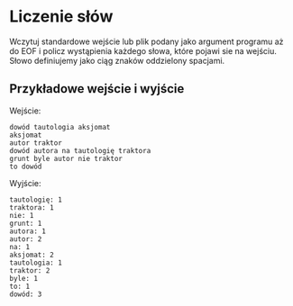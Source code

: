 # Liczenie słów
Wczytuj standardowe wejście lub plik podany jako argument programu aż do
EOF i policz wystąpienia każdego słowa, które pojawi sie na wejściu. Słowo
definiujemy jako ciąg znaków oddzielony spacjami.

## Przykładowe wejście i wyjście
Wejście:
````
dowód tautologia aksjomat
aksjomat
autor traktor
dowód autora na tautologię traktora
grunt byle autor nie traktor
to dowód
````

Wyjście:
````
tautologię: 1
traktora: 1
nie: 1
grunt: 1
autora: 1
autor: 2
na: 1
aksjomat: 2
tautologia: 1
traktor: 2
byle: 1
to: 1
dowód: 3
````
